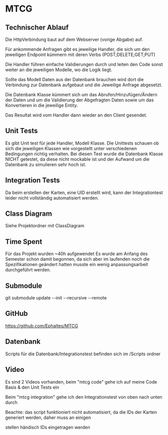 # MTCG
## Technischer Ablauf

Die HttpVerbindung baut auf dem Webserver (vorige Abgabe) auf.

Für ankommende Anfragen gibt es jeweilige Handler, die sich um den jeweiligen Endpoint kümmern
mit deren Verbs (POST;DELETE;GET;PUT)

Die Handler führen einfache Validierungen durch und leiten den Code sonst weiter an die jeweiligen Modelle,
wo die Logik liegt.

Sollte das Modell Daten aus der Datenbank brauchen wird dort die Verbindung zur Datenbank aufgebaut und die 
Jeweilige Anfrage abgesetzt.

Die Datenbank Klasse kümmert sich um das Abrufen/Hinzufügen/Ändern der Daten und um die Validierung der 
Abgefragten Daten sowie um das Konvertieren in die jeweilige Entity.

Das Resultat wird vom Handler dann wieder an den Client gesendet.

## Unit Tests

Es gibt Unit test für jede Handler, Modell Klasse.
Die Unittests schauen ob sich die jeweiligen Klassen wie vorgestellt unter verschiedenen Bedingungen richtig verhalten.
Bei diesen Test wurde die Datenbank Klasse NICHT getestet, da diese nicht mockable ist und der Aufwand um
die Datenbank zu simulieren sehr hoch ist.


## Integration Tests

Da beim erstellen der Karten, eine UID erstellt wird, kann der Integrationtest leider nicht
vollständig automatisiert werden.

## Class Diagram 

Siehe Projektordner mit ClassDiagram

## Time Spent

Für das Projekt wurden ~40h aufgewendet
Es wurde am Anfang des Semester schon damit begonnen,
da sich aber im laufenden noch die Spezifikationen geändert
hatten musste ein wenig anpassungsarbeit durchgeführt werden.

## Submodule

git submodule update --init --recursive --remote


## GitHub

https://github.com/Ephaltes/MTCG

## Datenbank

Scripts für die Datenbank/Integrationstest befinden sich im /Scripts ordner

## Video

Es sind 2 Videos vorhanden, beim "mtcg code" gehe ich auf meine Code Basis & den Unit Tests ein

Beim "mtcg integration" gehe ich den Integrationstest von oben nach unten durch 

Beachte: das script funktioniert nicht automatisiert, da die IDs der Karten generiert werden, daher muss an einigen 

stellen händisch IDs eingetragen werden